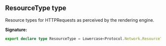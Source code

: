 ## ResourceType type

Resource types for HTTPRequests as perceived by the rendering engine.

**Signature:**

```typescript
export declare type ResourceType = Lowercase<Protocol.Network.ResourceType>;
```
